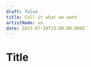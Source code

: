 ```yaml
---
draft: false
title: Call it what we want
artistName: us
date: 2023-07-29T23:00:00.000Z
---
```


# Title

```javascript
```
